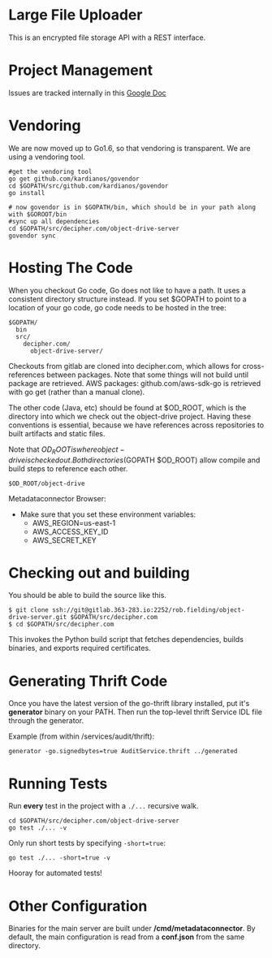 # Large File Uploader

This is an encrypted file storage API with a REST interface.

# Project Management

Issues are tracked internally in this [Google Doc](https://docs.google.com/spreadsheets/d/1Eiuu8uH6O6_uPtz6icOgLof3JYExhPDo9RelJDFsDeA/edit#gid=538633894)

# Vendoring

We are now moved up to Go1.6, so that vendoring is transparent.  We are using a vendoring tool.

```
#get the vendoring tool
go get github.com/kardianos/govendor
cd $GOPATH/src/github.com/kardianos/govendor
go install

# now govendor is in $GOPATH/bin, which should be in your path along with $GOROOT/bin
#sync up all dependencies
cd $GOPATH/src/decipher.com/object-drive-server
govendor sync
```

# Hosting The Code

When you checkout Go code, Go does not like to have a path.
It uses a consistent directory structure instead.
If you set $GOPATH to point to a location of your go code,
go code needs to be hosted in the tree:

```
$GOPATH/
  bin
  src/
    decipher.com/
      object-drive-server/
```

Checkouts from gitlab are cloned into decipher.com,
which allows for cross-references between packages.
Note that some things will not build until package are retrieved.
AWS packages:  github.com/aws-sdk-go is retrieved with
go get (rather than a manual clone).

The other code (Java, etc) should be found at $OD_ROOT, which
is the directory into which we check out the object-drive project.
Having these conventions is essential, because we have references
across repositories to built artifacts and static files.

Note that $OD_ROOT is where object-drive is checked out.
Both directories ($GOPATH $OD_ROOT) allow compile and build steps
to reference each other.

```
$OD_ROOT/object-drive
```

Metadataconnector Browser:

* Make sure that you set these environment variables:
  * AWS_REGION=us-east-1
  * AWS_ACCESS_KEY_ID
  * AWS_SECRET_KEY

# Checking out and building

You should be able to build the source like this.

```
$ git clone ssh://git@gitlab.363-283.io:2252/rob.fielding/object-drive-server.git $GOPATH/src/decipher.com
$ cd $GOPATH/src/decipher.com
```

This invokes the Python build script that fetches dependencies, builds binaries,
and exports required certificates.

# Generating Thrift Code

Once you have the latest version of the go-thrift library installed, put it's
**generator** binary on your PATH. Then run the top-level thrift Service IDL
file through the generator.

Example (from within /services/audit/thrift):

```
generator -go.signedbytes=true AuditService.thrift ../generated
```

# Running Tests

Run **every** test in the project with a `./...` recursive walk.

```
cd $GOPATH/src/decipher.com/object-drive-server
go test ./... -v
```

Only run short tests by specifying `-short=true`:

```
go test ./... -short=true -v
```

Hooray for automated tests!

# Other Configuration

Binaries for the main server are built under **/cmd/metadataconnector**. By default,
the main configuration is read from a **conf.json** from the same directory.

